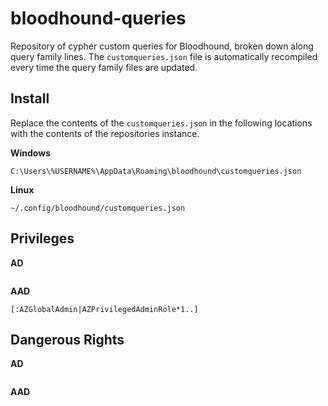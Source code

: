 # bloodhound-queries
Repository of cypher custom queries for Bloodhound, broken down along query family lines. The `customqueries.json` file is automatically recompiled every time the query family files are updated.

## Install
Replace the contents of the `customqueries.json` in the following locations with the contents of the repositories instance.

**Windows**
```
C:\Users\%USERNAME%\AppData\Roaming\bloodhound\customqueries.json
```

**Linux**
```
~/.config/bloodhound/customqueries.json
```

## Privileges

**AD**
```

```

**AAD**
```
[:AZGlobalAdmin|AZPrivilegedAdminRole*1..]
```

## Dangerous Rights

**AD**
```

```

**AAD**
```

```
